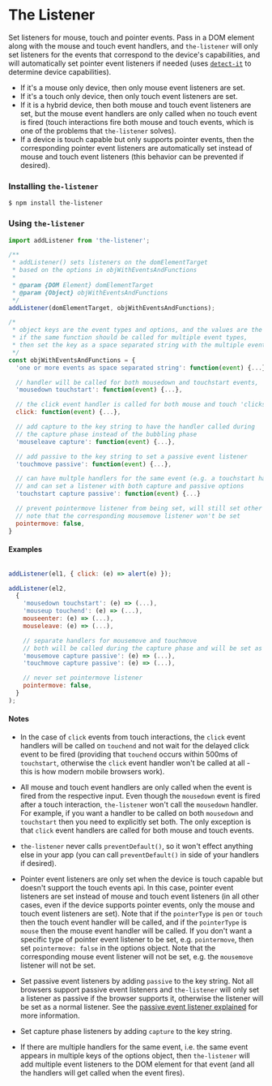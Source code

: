 # The Listener

Set listeners for mouse, touch and pointer events. Pass in a DOM element along with the mouse and touch event handlers, and `the-listener` will only set listeners for the events that correspond to the device's capabilities, and will automatically set pointer event listeners if needed (uses [`detect-it`](https://github.com/rafrex/detect-it) to determine device capabilities).

- If it's a mouse only device, then only mouse event listeners are set.
- If it's a touch only device, then only touch event listeners are set.
- If it is a hybrid device, then both mouse and touch event listeners are set, but the mouse event handlers are only called when no touch event is fired (touch interactions fire both mouse and touch events, which is one of the problems that `the-listener` solves).
- If a device is touch capable but only supports pointer events, then the corresponding pointer event listeners are automatically set instead of mouse and touch event listeners (this behavior can be prevented if desired).



### Installing `the-listener`
```terminal
$ npm install the-listener
```

### Using `the-listener`

```javascript
import addListener from 'the-listener';
```
```javascript
/**
 * addListener() sets listeners on the domElementTarget
 * based on the options in objWithEventsAndFunctions
 *
 * @param {DOM Element} domElementTarget
 * @param {Object} objWithEventsAndFunctions
 */
addListener(domElementTarget, objWithEventsAndFunctions);
```
```javascript
/*
 * object keys are the event types and options, and the values are the handlers
 * if the same function should be called for multiple event types,
 * then set the key as a space separated string with the multiple event types
 */
const objWithEventsAndFunctions = {
  'one or more events as space separated string': function(event) {...},

  // handler will be called for both mousedown and touchstart events,
  'mousedown touchstart': function(event) {...},

  // the click event handler is called for both mouse and touch 'clicks' without any delay
  click: function(event) {...},

  // add capture to the key string to have the handler called during
  // the capture phase instead of the bubbling phase
  'mouseleave capture': function(event) {...},

  // add passive to the key string to set a passive event listener
  'touchmove passive': function(event) {...},

  // can have multple handlers for the same event (e.g. a touchstart handler was also set above)
  // and can set a listener with both capture and passive options
  'touchstart capture passive': function(event) {...}

  // prevent pointermove listener from being set, will still set other pointer listeners
  // note that the corresponding mousemove listener won't be set
  pointermove: false,
}
```

#### Examples
```javascript

addListener(el1, { click: (e) => alert(e) });

addListener(el2,
  {
    'mousedown touchstart': (e) => (...),
    'mouseup touchend': (e) => (...),
    mouseenter: (e) => (...),
    mouseleave: (e) => (...),

    // separate handlers for mousemove and touchmove
    // both will be called during the capture phase and will be set as passive listeners
    'mousemove capture passive': (e) => (...),
    'touchmove capture passive': (e) => (...),

    // never set pointermove listener
    pointermove: false,
  }
);
```

#### Notes
- In the case of `click` events from touch interactions, the `click` event handlers will be called on `touchend` and not wait for the delayed click event to be fired (providing that `touchend` occurs within 500ms of `touchstart`, otherwise the `click` event handler won't be called at all - this is how modern mobile browsers work).

- All mouse and touch event handlers are only called when the event is fired from the respective input. Even though the `mousedown` event is fired after a touch interaction, `the-listener` won't call the `mousedown` handler. For example, if you want a handler to be called on both `mousedown` and `touchstart` then you need to explicitly set both. The only exception is that `click` event handlers are called for both mouse and touch events.

- `the-listener` never calls `preventDefault()`, so it won't effect anything else in your app (you can call `preventDefault()` in side of your handlers if desired).

- Pointer event listeners are only set when the device is touch capable but doesn't support the touch events api. In this case, pointer event listeners are set instead of mouse and touch event listeners (in all other cases, even if the device supports pointer events, only the mouse and touch event listeners are set). Note that if the `pointerType` is `pen` or `touch` then the touch event handler will be called, and if the `pointerType` is `mouse` then the mouse event handler will be called. If you don't want a specific type of pointer event listener to be set, e.g. `pointermove`, then set `pointermove: false` in the options object. Note that the corresponding mouse event listener will not be set, e.g. the `mousemove` listener will not be set.

- Set passive event listeners by adding `passive` to the key string. Not all browsers support passive event listeners and `the-listener` will only set a listener as passive if the browser supports it, otherwise the listener will be set as a normal listener. See the [passive event listener explained](https://github.com/WICG/EventListenerOptions/blob/gh-pages/explainer.md) for more information.

- Set capture phase listeners by adding `capture` to the key string.

- If there are multiple handlers for the same event, i.e. the same event appears in multiple keys of the options object, then `the-listener` will add multiple event listeners to the DOM element for that event (and all the handlers will get called when the event fires).
